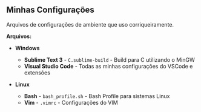 ## Minhas Configurações ##

Arquivos de configurações de ambiente que uso corriqueiramente. 

**Arquivos:**

- **Windows**
    + **Sublime Text 3** - `C.sublime-build` - Build para C utilizando o MinGW
    + **Visual Studio Code** - Todas as minhas configurações do VSCode e extensões

- **Linux**
    + **Bash** - `bash_profile.sh` - Bash Profile para sistemas Linux
    + **Vim** - `.vimrc` - Configurações do VIM
